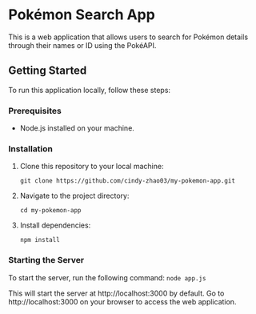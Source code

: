 # Pokémon Search App

This is a web application that allows users to search for Pokémon details through their
names or ID using the PokéAPI.

## Getting Started

To run this application locally, follow these steps:

### Prerequisites

- Node.js installed on your machine.

### Installation


1. Clone this repository to your local machine:

    ```
    git clone https://github.com/cindy-zhao03/my-pokemon-app.git
    ```

2. Navigate to the project directory:

    ```
    cd my-pokemon-app
    ```

3. Install dependencies:

    ```
    npm install
    ```

### Starting the Server

To start the server, run the following command:
    ```
    node app.js
    ```

This will start the server at http://localhost:3000 by default. Go to http://localhost:3000 on your browser to access the web application.
